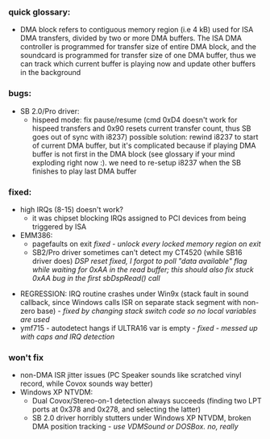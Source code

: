 ### quick glossary:

* DMA block refers to contiguous memory region (i.e 4 kB) used for ISA DMA transfers, divided by two or more DMA buffers. The ISA DMA controller is programmed for transfer size of entire DMA block, and the soundcard is programmed for transfer size of one DMA buffer, thus we can track which current buffer is playing now and update other buffers in the background



### bugs:

 - SB 2.0/Pro driver:
    - hispeed mode: fix pause/resume (cmd 0xD4 doesn't work for hispeed transfers and 0x90 resets current transfer count, thus SB goes out of sync with i8237)
      possible solution: rewind i8237 to start of current DMA buffer, but it's complicated because if playing DMA buffer is not first in the DMA block (see glossary if your mind exploding right now :). we need to re-setup i8237 when the SB finishes to play last DMA buffer

### fixed:

 - high IRQs (8-15) doesn't work?
   - it was chipset blocking IRQs assigned to PCI devices from being triggered by ISA
 - EMM386:
   - pagefaults on exit *fixed - unlock every locked memory region on exit*
   - SB2/Pro driver sometimes can't detect my CT4520 (while SB16 driver does) *DSP reset fixed, I forgot to poll "data available" flag while waiting for 0xAA in the read buffer; this should also fix stuck 0xAA bug in the first sbDspRead() call*  

* REGRESSION: IRQ routine crashes under Win9x (stack fault in sound callback, since Windows calls ISR on separate stack segment with non-zero base) - *fixed by changing stack switch code so no local variables are used*
* ymf715 - autodetect hangs if ULTRA16 var is empty - *fixed - messed up with caps and IRQ detection*

### won't fix

- non-DMA ISR jitter issues (PC Speaker sounds like scratched vinyl record, while Covox sounds way better)
- Windows XP NTVDM:
  - Dual Covox/Stereo-on-1 detection always succeeds (finding two LPT ports at 0x378 and 0x278, and selecting the latter)
  - SB 2.0 driver horribly stutters under Windows XP NTVDM, broken DMA position tracking - *use VDMSound or DOSBox. no, really*
